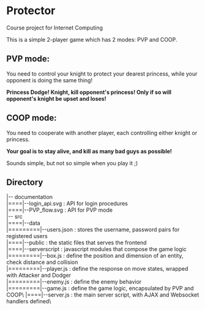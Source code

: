# Protector
Course project for Internet Computing

This is a simple 2-player game which has 2 modes: PVP and COOP.

## PVP mode: 
You need to control your knight to protect your dearest princess, while your opponent is doing the same thing!

**Princess Dodge! Knight, kill opponent's princess! Only if so will opponent's knight be upset and loses!**

## COOP mode:
You need to cooperate with another player, each controlling either knight or princess. 

**Your goal is to stay alive, and kill as many bad guys as possible!**

Sounds simple, but not so simple when you play it ;)

## Directory 

|-- documentation\
|====|--login_api.svg : API for login procedures\
|====|--PVP_flow.svg : API for PVP mode\
|-- src\
|====|--data \
|=========|--users.json : stores the username, password pairs for registered users\
|====|--public : the static files that serves the frontend\
|====|--serverscript : javascript modules that compose the game logic\
|=========|--box.js : define the position and dimension of an entity, check distance and collision\
|=========|--player.js : define the response on move states, wrapped with Attacker and Dodger\
|=========|--enemy.js : define the enemy behavior\
|=========|--game.js : define the game logic, encapsulated by PVP and COOP\ 
|====|--server.js : the main server script, with AJAX and Websocket handlers defined\
